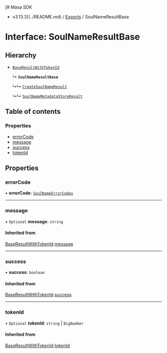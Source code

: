 [# Masa SDK
 - v3.13.3](../README.md) / [Exports](../modules.md) / SoulNameResultBase

# Interface: SoulNameResultBase

## Hierarchy

- [`BaseResultWithTokenId`](BaseResultWithTokenId.md)

  ↳ **`SoulNameResultBase`**

  ↳↳ [`CreateSoulNameResult`](CreateSoulNameResult.md)

  ↳↳ [`SoulNameMetadataStoreResult`](SoulNameMetadataStoreResult.md)

## Table of contents

### Properties

- [errorCode](SoulNameResultBase.md#errorcode)
- [message](SoulNameResultBase.md#message)
- [success](SoulNameResultBase.md#success)
- [tokenId](SoulNameResultBase.md#tokenid)

## Properties

### errorCode

• **errorCode**: [`SoulNameErrorCodes`](../enums/SoulNameErrorCodes.md)

___

### message

• `Optional` **message**: `string`

#### Inherited from

[BaseResultWithTokenId](BaseResultWithTokenId.md).[message](BaseResultWithTokenId.md#message)

___

### success

• **success**: `boolean`

#### Inherited from

[BaseResultWithTokenId](BaseResultWithTokenId.md).[success](BaseResultWithTokenId.md#success)

___

### tokenId

• `Optional` **tokenId**: `string` \| `BigNumber`

#### Inherited from

[BaseResultWithTokenId](BaseResultWithTokenId.md).[tokenId](BaseResultWithTokenId.md#tokenid)

